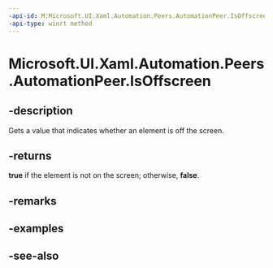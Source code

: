 ```yaml
---
-api-id: M:Microsoft.UI.Xaml.Automation.Peers.AutomationPeer.IsOffscreen
-api-type: winrt method
---
```


<!-- Method syntax
public bool IsOffscreen()
-->

# Microsoft.UI.Xaml.Automation.Peers.AutomationPeer.IsOffscreen

## -description
Gets a value that indicates whether an element is off the screen.

## -returns
**true** if the element is not on the screen; otherwise, **false**.

## -remarks

## -examples

## -see-also
